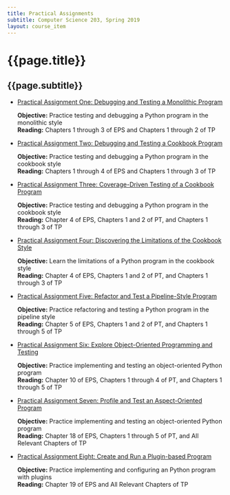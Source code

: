 ```yaml
---
title: Practical Assignments
subtitle: Computer Science 203, Spring 2019
layout: course_item
---
```


# {{page.title}}
## {{page.subtitle}}

<ul>

<li><a href="https://github.com/Allegheny-Computer-Science-203-S2019/cs203-S2019-sheets/releases/download/cs203S2019_sheets-2.0.0/cs203S2019_practical01.pdf">Practical Assignment One: Debugging and Testing a Monolithic Program</a> <p><b>Objective:</b> Practice testing and debugging a Python program in the monolithic style<br><b>Reading:</b> Chapters 1 through 3 of EPS and Chapters 1 through 2 of TP</p>

<li><a href="https://github.com/Allegheny-Computer-Science-203-S2019/cs203-S2019-sheets/releases/download/cs203S2019_sheets-2.0.0/cs203S2019_practical02.pdf">Practical Assignment Two: Debugging and Testing a Cookbook Program</a> <p><b>Objective:</b> Practice testing and debugging a Python program in the cookbook style<br><b>Reading:</b> Chapters 1 through 4 of EPS and Chapters 1 through 3 of TP</p>

<li><a href="https://github.com/Allegheny-Computer-Science-203-S2019/cs203-S2019-sheets/releases/download/cs203S2019_sheets-4.0.0/cs203S2019_practical03.pdf">Practical Assignment Three: Coverage-Driven Testing of a Cookbook Program</a> <p><b>Objective:</b> Practice testing and debugging a Python program in the cookbook style<br><b>Reading:</b> Chapter 4 of EPS, Chapters 1 and 2 of PT, and Chapters 1 through 3 of TP</p>

<li><a href="https://github.com/Allegheny-Computer-Science-203-S2019/cs203-S2019-sheets/releases/download/cs203S2019_sheets-5.0.0/cs203S2019_practical04.pdf">Practical Assignment Four: Discovering the Limitations of the Cookbook Style</a> <p><b>Objective:</b> Learn the limitations of a Python program in the cookbook style<br><b>Reading:</b> Chapter 4 of EPS, Chapters 1 and 2 of PT, and Chapters 1 through 3 of TP</p>

<li><a href="https://github.com/Allegheny-Computer-Science-203-S2019/cs203-S2019-sheets/releases/download/cs203S2019_sheets-8.0.0/cs203S2019_practical05.pdf">Practical Assignment Five: Refactor and Test a Pipeline-Style Program</a> <p><b>Objective:</b> Practice refactoring and testing a Python program in the pipeline style<br><b>Reading:</b> Chapter 5 of EPS, Chapters 1 and 2 of PT, and Chapters 1 through 5 of TP</p>

<li><a href="https://github.com/Allegheny-Computer-Science-203-S2019/cs203-S2019-sheets/releases/download/cs203S2019_sheets-8.0.0/cs203S2019_practical06.pdf">Practical Assignment Six: Explore Object-Oriented Programming and Testing</a> <p><b>Objective:</b> Practice implementing and testing an object-oriented Python program<br><b>Reading:</b> Chapter 10 of EPS, Chapters 1 through 4 of PT, and Chapters 1 through 5 of TP</p>

<li><a href="https://github.com/Allegheny-Computer-Science-203-S2019/cs203-S2019-sheets/releases/download/cs203S2019_sheets-12.0.0/cs203S2019_practical07.pdf">Practical Assignment Seven: Profile and Test an Aspect-Oriented Program</a> <p><b>Objective:</b> Practice implementing and testing an object-oriented Python program<br><b>Reading:</b> Chapter 18 of EPS, Chapters 1 through 5 of PT, and All Relevant Chapters of TP</p>

<li><a href="https://github.com/Allegheny-Computer-Science-203-S2019/cs203-S2019-sheets/releases/download/cs203S2019_sheets-12.0.0/cs203S2019_practical08.pdf">Practical Assignment Eight: Create and Run a Plugin-based Program</a> <p><b>Objective:</b> Practice implementing and configuring an Python program with plugins<br><b>Reading:</b> Chapter 19 of EPS and All Relevant Chapters of TP</p>

</ul>
